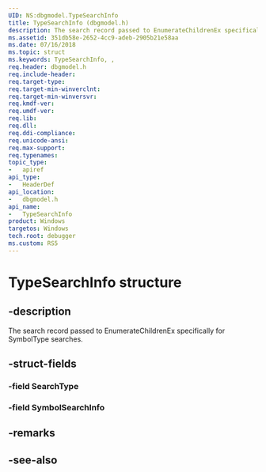 ```yaml
---
UID: NS:dbgmodel.TypeSearchInfo
title: TypeSearchInfo (dbgmodel.h)
description: The search record passed to EnumerateChildrenEx specifically for SymbolType searches.
ms.assetid: 351db58e-2652-4cc9-adeb-2905b21e58aa
ms.date: 07/16/2018
ms.topic: struct
ms.keywords: TypeSearchInfo, , 
req.header: dbgmodel.h
req.include-header:
req.target-type:
req.target-min-winverclnt:
req.target-min-winversvr:
req.kmdf-ver:
req.umdf-ver:
req.lib:
req.dll:
req.ddi-compliance:
req.unicode-ansi:
req.max-support:
req.typenames: 
topic_type: 
-	apiref
api_type: 
-	HeaderDef
api_location: 
-	dbgmodel.h
api_name: 
-	TypeSearchInfo
product: Windows
targetos: Windows
tech.root: debugger
ms.custom: RS5
---
```


# TypeSearchInfo structure

## -description

The search record passed to EnumerateChildrenEx specifically for SymbolType searches.

## -struct-fields

### -field SearchType
 
### -field SymbolSearchInfo
 

## -remarks

## -see-also
